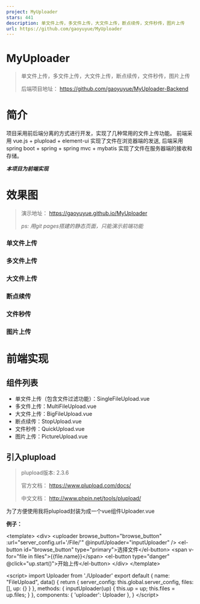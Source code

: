 ```yaml
---
project: MyUploader
stars: 441
description: 单文件上传，多文件上传，大文件上传，断点续传，文件秒传，图片上传
url: https://github.com/gaoyuyue/MyUploader
---
```


MyUploader
==========

> 单文件上传，多文件上传，大文件上传，断点续传，文件秒传，图片上传
> 
> 后端项目地址： https://github.com/gaoyuyue/MyUploader-Backend

简介
==

项目采用前后端分离的方式进行开发，实现了几种常用的文件上传功能。 前端采用 vue.js + plupload + element-ui 实现了文件在浏览器端的发送, 后端采用 spring boot + spring + spring mvc + mybatis 实现了文件在服务器端的接收和存储。

_**本项目为前端实现**_

效果图
===

> 演示地址： https://gaoyuyue.github.io/MyUploader
> 
> _ps: 用git pages搭建的静态页面，只能演示前端功能_

### 单文件上传

### 多文件上传

### 大文件上传

### 断点续传

### 文件秒传

### 图片上传

前端实现
====

组件列表
----

-   单文件上传（包含文件过滤功能）：SingleFileUpload.vue
-   多文件上传：MultiFileUpload.vue
-   大文件上传：BigFileUpload.vue
-   断点续传：StopUpload.vue
-   文件秒传：QuickUpload.vue
-   图片上传：PictureUpload.vue

引入plupload
----------

> plupload版本: 2.3.6
> 
> 官方文档： https://www.plupload.com/docs/
> 
> 中文文档： http://www.phpin.net/tools/plupload/

为了方便使用我将plupload封装为成一个vue组件Uploader.vue

**例子：**

<template\>
    <div\>
      <uploader
        browse\_button\="browse\_button"
        :url\="server\_config.url+'/File/'"
        @inputUploader\="inputUploader"
      />
      <el-button id\="browse\_button" type\="primary"\>选择文件</el-button\>
      <span v-for\="file in files"\>{{file.name}}</span\>
      <el-button type\="danger" @click\="up.start()"\>开始上传</el-button\>
    </div\>
</template\>

<script\>
  import Uploader from './Uploader'
  export default {
    name: "FileUpload",
    data() {
      return {
        server\_config: this.global.server\_config,
        files:\[\],
        up: {}
      }
    },
    methods: {
      inputUploader(up) {
        this.up \= up;
        this.files \= up.files;
      }
    },
    components: {
      'uploader': Uploader
    },
  }
</script\>

<style scoped>
</style\>

### 使用Uploader组件必须要配置的参数：

-   browse\_button： 选择文件button的id
-   url： 文件上传地址
-   inputUploader方法： 用于获取uploader对象

> 为了获取uploader对象，自定义了inputUploader方法，需要在引用Uploader.vue的组件中实现inputUploader方法，inputUploader方法中传入了一个参数即uploader对象。_关于uploader对象及其他配置参数请参考plupload官方文档_

计算文件MD5值（用于文件妙传）
----------------

采用js-spark-md5.js, 项目地址： https://github.com/satazor/js-spark-md5

**file-md5.js**

'use strict';

import '../plugins/js-spark-md5.js'

export default function (file, callback) {
  var blobSlice \= File.prototype.slice || File.prototype.mozSlice || File.prototype.webkitSlice,
    file \= file,
    chunkSize \= 2097152,                             // Read in chunks of 2MB
    chunks \= Math.ceil(file.size / chunkSize),
    currentChunk \= 0,
    spark \= new SparkMD5.ArrayBuffer(),
    fileReader \= new FileReader();

  fileReader.onload \= function (e) {
    console.log('read chunk nr', currentChunk + 1, 'of', chunks);
    spark.append(e.target.result);                   // Append array buffer
    currentChunk++;

    if (currentChunk < chunks) {
      loadNext();
    } else {
      callback(null, spark.end());
      console.log('finished loading');
    }
  };

  fileReader.onerror \= function () {
    callback('oops, something went wrong.');
  };

  function loadNext() {
    var start \= currentChunk \* chunkSize,
      end \= ((start + chunkSize) \>= file.size) ? file.size : start + chunkSize;

    fileReader.readAsArrayBuffer(blobSlice.call(file, start, end));
  }

  loadNext();
};

> 文件秒传： 在添加文件后计算文件的MD5值，在文件上传前先向服务器传送MD5值查询此文件是否已上传，如果文件存在返回false将文件状态置为已上传，否则上传文件。

图片预览
----

使用FileReader读取文件并转成Base64编码字符串, 填入`<image/>`标签的src属性上，即可实现图片预览功能。

**file-url.js**

export default function (file, callback) {
  if (!file || !/image\\//.test(file.type)) return;
  let fileReader \= new FileReader();
  fileReader.onload \= function () {
    callback(null,fileReader.result);
  };
  fileReader.onerror \= function () {
    callback('oops, something went wrong.');
  };
  fileReader.readAsDataURL(file);
}
